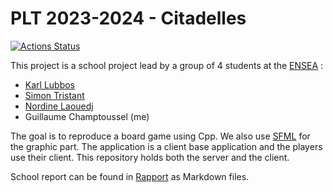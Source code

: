 # PLT 2023-2024 - Citadelles

[![Actions Status](https://github.com/cbares/plt/workflows/PLT%20build/badge.svg)](https://github.com/cbares/plt/actions)

This project is a school project lead by a group of 4 students at the [ENSEA]([https://www.ensea.fr/en) :
- [Karl Lubbos](https://github.com/KarlLbs)
- [Simon Tristant](https://github.com/Cinortas)
- [Nordine Laouedj](https://github.com/LNordine)
- Guillaume Champtoussel (me)

The goal is to reproduce a board game using Cpp. We also use [SFML](https://www.sfml-dev.org/index-fr.php) for the graphic part.
The application is a client base application and the players use their client.
This repository holds both the server and the client.

School report can be found in [Rapport](https://github.com/GuillaumeChamp/PLT/tree/master/rapport) as Markdown files.
